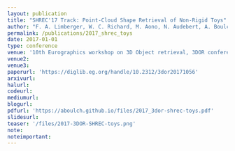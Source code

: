 ```yaml
---
layout: publication
title: "SHREC'17 Track: Point-Cloud Shape Retrieval of Non-Rigid Toys"
author: "F. A. Limberger, W. C. Richard, M. Aono, N. Audebert, A. Boulch, B. Bustos, A. Giachetti, A. Godil, B. Le Saux and B. Li and others"
permalink: /publications/2017_shrec_toys
date: 2017-01-01
type: conference
venue: '10th Eurographics workshop on 3D Object retrieval, 3DOR	conference'
venue2: 
venue3:
paperurl: 'https://diglib.eg.org/handle/10.2312/3dor20171056'
arxivurl: 
halurl: 
codeurl: 
mediumurl: 
blogurl: 
pdfurl: 'https://aboulch.github.io/files/2017_3dor-shrec-toys.pdf'
slidesurl: 
teaser: '/files/2017-3DOR-SHREC-toys.png'
note:
noteimportant: 
---
```

